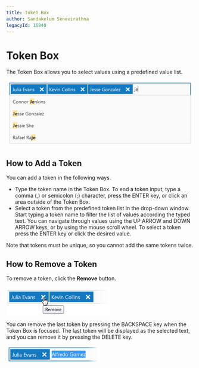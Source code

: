 ```yaml
---
title: Token Box
author: Sandakelum Senevirathna
legacyId: 16840
---
```

# Token Box
The Token Box allows you to select values using a predefined value list.

![Token](../../images/img22734.png)

## How to Add a Token
You can add a token in the following ways.
* Type the token name in the Token Box. To end a token input, type a comma (,) or semicolon (;) character, press the ENTER key, or click an area outside of the Token Box.
* Select a token from the predefined token list in the drop-down window. Start typing a token name to filter the list of values according the typed text. You can navigate through values using the UP ARROW and DOWN ARROW keys, or by using the mouse scroll wheel. To select a token press the ENTER key or click the desired value.

Note that tokens must be unique, so you cannot add the same tokens twice.

## How to Remove a Token
To remove a token, click the **Remove** button.

![Token_RemoveButton](../../images/img22735.png)

You can remove the last token by pressing the BACKSPACE key when the Token Box is focused. The last token will be displayed as the selected text, and you can remove it by pressing the DELETE key.

![Token_Remove](../../images/img22736.png)